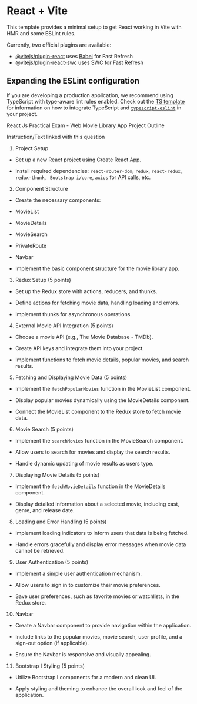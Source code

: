 # React + Vite

This template provides a minimal setup to get React working in Vite with HMR and some ESLint rules.

Currently, two official plugins are available:

- [@vitejs/plugin-react](https://github.com/vitejs/vite-plugin-react/blob/main/packages/plugin-react) uses [Babel](https://babeljs.io/) for Fast Refresh
- [@vitejs/plugin-react-swc](https://github.com/vitejs/vite-plugin-react/blob/main/packages/plugin-react-swc) uses [SWC](https://swc.rs/) for Fast Refresh

## Expanding the ESLint configuration

If you are developing a production application, we recommend using TypeScript with type-aware lint rules enabled. Check out the [TS template](https://github.com/vitejs/vite/tree/main/packages/create-vite/template-react-ts) for information on how to integrate TypeScript and [`typescript-eslint`](https://typescript-eslint.io) in your project.






React Js Practical Exam - Web
Movie Library App Project Outline



Instruction/Text linked with this question

1. Project Setup

- Set up a new React project using Create React App.

- Install required dependencies: `react-router-dom`, `redux`, `react-redux`, `redux-thunk`, ` Bootstrap i/core`, `axios` for API calls, etc.



2. Component Structure

- Create the necessary components:

- MovieList

- MovieDetails

- MovieSearch

- PrivateRoute

- Navbar

- Implement the basic component structure for the movie library app.



3. Redux Setup (5 points)

- Set up the Redux store with actions, reducers, and thunks.

- Define actions for fetching movie data, handling loading and errors.

- Implement thunks for asynchronous operations.



4. External Movie API Integration (5 points)

- Choose a movie API (e.g., The Movie Database - TMDb).

- Create API keys and integrate them into your project.

- Implement functions to fetch movie details, popular movies, and search results.



5. Fetching and Displaying Movie Data (5 points)

- Implement the `fetchPopularMovies` function in the MovieList component.

- Display popular movies dynamically using the MovieDetails component.

- Connect the MovieList component to the Redux store to fetch movie data.

6. Movie Search (5 points)

- Implement the `searchMovies` function in the MovieSearch component.

- Allow users to search for movies and display the search results.

- Handle dynamic updating of movie results as users type.



7. Displaying Movie Details (5 points)

- Implement the `fetchMovieDetails` function in the MovieDetails component.

- Display detailed information about a selected movie, including cast, genre, and release date.



8. Loading and Error Handling (5 points)

- Implement loading indicators to inform users that data is being fetched.

- Handle errors gracefully and display error messages when movie data cannot be retrieved.



9. User Authentication (5 points)

- Implement a simple user authentication mechanism.

- Allow users to sign in to customize their movie preferences.

- Save user preferences, such as favorite movies or watchlists, in the Redux store.



10. Navbar

- Create a Navbar component to provide navigation within the application.

- Include links to the popular movies, movie search, user profile, and a sign-out option (if applicable).

- Ensure the Navbar is responsive and visually appealing.



11. Bootstrap I Styling (5 points)

- Utilize Bootstrap I components for a modern and clean UI.

- Apply styling and theming to enhance the overall look and feel of the application.

